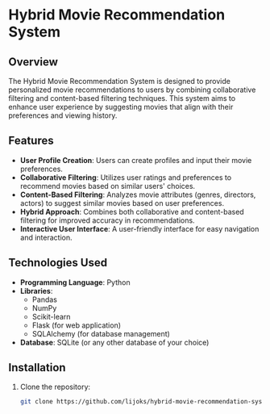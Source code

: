 # Hybrid Movie Recommendation System

## Overview
The Hybrid Movie Recommendation System is designed to provide personalized movie recommendations to users by combining collaborative filtering and content-based filtering techniques. This system aims to enhance user experience by suggesting movies that align with their preferences and viewing history.

## Features
- **User Profile Creation**: Users can create profiles and input their movie preferences.
- **Collaborative Filtering**: Utilizes user ratings and preferences to recommend movies based on similar users' choices.
- **Content-Based Filtering**: Analyzes movie attributes (genres, directors, actors) to suggest similar movies based on user preferences.
- **Hybrid Approach**: Combines both collaborative and content-based filtering for improved accuracy in recommendations.
- **Interactive User Interface**: A user-friendly interface for easy navigation and interaction.

## Technologies Used
- **Programming Language**: Python
- **Libraries**: 
  - Pandas
  - NumPy
  - Scikit-learn
  - Flask (for web application)
  - SQLAlchemy (for database management)
- **Database**: SQLite (or any other database of your choice)

## Installation
1. Clone the repository:
   ```bash
   git clone https://github.com/lijoks/hybrid-movie-recommendation-system.git